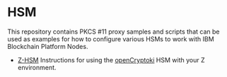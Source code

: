 # HSM

This repository contains PKCS #11 proxy samples and scripts that can be used as examples for how to configure various HSMs to work with IBM Blockchain Platform Nodes.

- [Z-HSM](./Z-HSM) Instructions for using the [openCryptoki](https://www.ibm.com/support/knowledgecenter/linuxonibm/com.ibm.linux.z.lxce/lxce_stackoverview.html) HSM with your Z environment.
